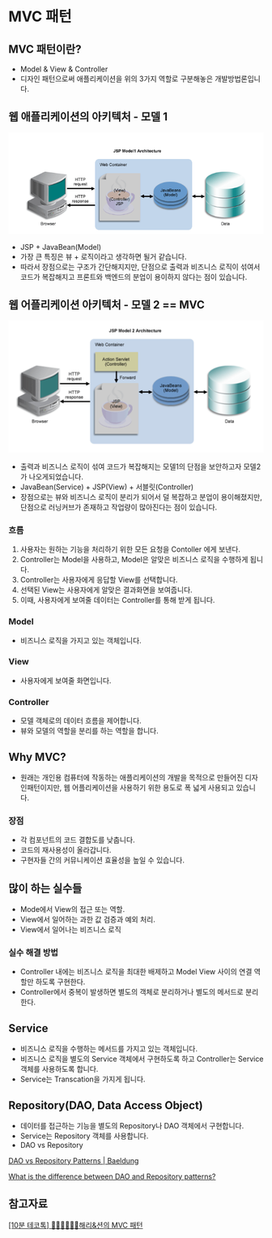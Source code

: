 # MVC 패턴

## MVC 패턴이란?

- Model & View & Controller
- 디자인 패턴으로써 애플리케이션을 위의 3가지 역할로 구분해놓은 개발방법론입니다.

## 웹 애플리케이션의 아키텍처 - 모델 1

![mvc-pattern-1](https://github.com/ksy90101/TIL/blob/master/spring/img/mvc-pattern-1.png?raw=ture)

- JSP + JavaBean(Model)
- 가장 큰 특징은 뷰 + 로직이라고 생각하면 될거 같습니다.
- 따라서 장점으로는 구조가 간단해지지만, 단점으로 출력과 비즈니스 로직이 섞여서 코드가 복잡해지고 프론트와 백엔드의 분업이 용이하지 않다는 점이 있습니다.

## 웹 어플리케이션 아키텍처 - 모델 2 == MVC

![mvc-pattern-2](https://github.com/ksy90101/TIL/blob/master/spring/img/mvc-pattern-2.png?raw=ture)

- 출력과 비즈니스 로직이 섞여 코드가 복잡해지는 모델1의 단점을 보안하고자 모델2가 나오게되었습니다.
- JavaBean(Service) + JSP(View) + 서블릿(Controller)
- 장점으로는 뷰와 비즈니스 로직이 분리가 되어서 덜 복잡하고 분업이 용이해졌지만, 단점으로 러닝커브가 존재하고 작업량이 많아진다는 점이 있습니다.

### 흐름

1. 사용자는 원하는 기능을 처리하기 위한 모든 요청을 Contoller 에게 보낸다.
2. Controller는 Model을 사용하고, Model은 알맞은 비즈니스 로직을 수행하게 됩니다.
3. Controller는 사용자에게 응답할 View를 선택합니다.
4. 선택된 View는 사용자에게 알맞은 결과화면을 보여줍니다.
5. 이때, 사용자에게 보여줄 데이터는 Controller를 통해 받게 됩니다.

### Model

- 비즈니스 로직을 가지고 있는 객체입니다.

### View

- 사용자에게 보여줄 화면입니다.

### Controller

- 모델 객체로의 데이터 흐름을 제어합니다.
- 뷰와 모델의 역할을 분리를 하는 역할을 합니다.

## Why MVC?

- 원래는 개인용 컴퓨터에 작동하는 애플리케이션의 개발을 목적으로 만들어진 디자인패턴이지만, 웹 어플리케이션을 사용하기 위한 용도로 폭 넓게 사용되고 있습니다.

### 장점

- 각 컴포넌트의 코드 결합도를 낮춥니다.
- 코드의 재사용성이 올라갑니다.
- 구현자들 간의 커뮤니케이션 효율성을 높일 수 있습니다.

## 많이 하는 실수들

- Mode에서 View의 접근 또는 역할.
- View에서 일어하는 과한 값 검증과 예외 처리.
- View에서 일어나는 비즈니스 로직

### 실수 해결 방법

- Controller 내에는 비즈니스 로직을 최대한 배제하고 Model View 사이의 연결 역할만 하도록 구현한다.
- Controller에서 중복이 발생하면 별도의 객체로 분리하거나 별도의 메서드로 분리한다.

## Service

- 비즈니스 로직을 수행하는 메서드를 가지고 있는 객체입니다.
- 비즈니스 로직을 별도의 Service 객체에서 구현하도록 하고 Controller는 Service 객체를 사용하도록 합니다.
- Service는 Transcation을 가지게 됩니다.

## Repository(DAO, Data Access Object)

- 데이터를 접근하는 기능을 별도의 Repository나 DAO 객체에서 구현합니다.
- Service는 Repository 객체를 사용합니다.
- DAO vs Repository

[DAO vs Repository Patterns | Baeldung](https://www.baeldung.com/java-dao-vs-repository)

[What is the difference between DAO and Repository patterns?](https://stackoverflow.com/questions/8550124/what-is-the-difference-between-dao-and-repository-patterns)

## 참고자료

[[10분 테코톡] 👩🏻‍💻👨🏻‍💻해리&션의 MVC 패턴](https://www.youtube.com/watch?v=uoVNJkyXX0I&t=229s)
